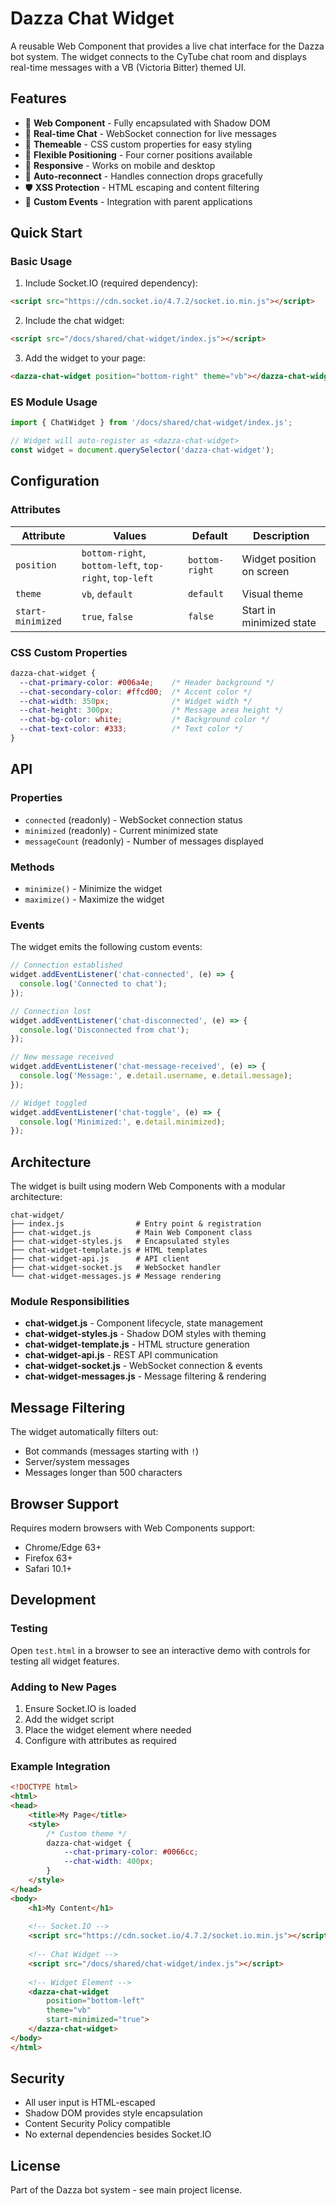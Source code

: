 # Dazza Chat Widget

A reusable Web Component that provides a live chat interface for the Dazza bot system. The widget connects to the CyTube chat room and displays real-time messages with a VB (Victoria Bitter) themed UI.

## Features

- 🎯 **Web Component** - Fully encapsulated with Shadow DOM
- 💬 **Real-time Chat** - WebSocket connection for live messages
- 🎨 **Themeable** - CSS custom properties for easy styling
- 📍 **Flexible Positioning** - Four corner positions available
- 📱 **Responsive** - Works on mobile and desktop
- 🔄 **Auto-reconnect** - Handles connection drops gracefully
- 🛡️ **XSS Protection** - HTML escaping and content filtering
- 🎪 **Custom Events** - Integration with parent applications

## Quick Start

### Basic Usage

1. Include Socket.IO (required dependency):
```html
<script src="https://cdn.socket.io/4.7.2/socket.io.min.js"></script>
```

2. Include the chat widget:
```html
<script src="/docs/shared/chat-widget/index.js"></script>
```

3. Add the widget to your page:
```html
<dazza-chat-widget position="bottom-right" theme="vb"></dazza-chat-widget>
```

### ES Module Usage

```javascript
import { ChatWidget } from '/docs/shared/chat-widget/index.js';

// Widget will auto-register as <dazza-chat-widget>
const widget = document.querySelector('dazza-chat-widget');
```

## Configuration

### Attributes

| Attribute | Values | Default | Description |
|-----------|--------|---------|-------------|
| `position` | `bottom-right`, `bottom-left`, `top-right`, `top-left` | `bottom-right` | Widget position on screen |
| `theme` | `vb`, `default` | `default` | Visual theme |
| `start-minimized` | `true`, `false` | `false` | Start in minimized state |

### CSS Custom Properties

```css
dazza-chat-widget {
  --chat-primary-color: #006a4e;    /* Header background */
  --chat-secondary-color: #ffcd00;  /* Accent color */
  --chat-width: 350px;              /* Widget width */
  --chat-height: 300px;             /* Message area height */
  --chat-bg-color: white;           /* Background color */
  --chat-text-color: #333;          /* Text color */
}
```

## API

### Properties

- `connected` (readonly) - WebSocket connection status
- `minimized` (readonly) - Current minimized state
- `messageCount` (readonly) - Number of messages displayed

### Methods

- `minimize()` - Minimize the widget
- `maximize()` - Maximize the widget

### Events

The widget emits the following custom events:

```javascript
// Connection established
widget.addEventListener('chat-connected', (e) => {
  console.log('Connected to chat');
});

// Connection lost
widget.addEventListener('chat-disconnected', (e) => {
  console.log('Disconnected from chat');
});

// New message received
widget.addEventListener('chat-message-received', (e) => {
  console.log('Message:', e.detail.username, e.detail.message);
});

// Widget toggled
widget.addEventListener('chat-toggle', (e) => {
  console.log('Minimized:', e.detail.minimized);
});
```

## Architecture

The widget is built using modern Web Components with a modular architecture:

```
chat-widget/
├── index.js                # Entry point & registration
├── chat-widget.js          # Main Web Component class
├── chat-widget-styles.js   # Encapsulated styles
├── chat-widget-template.js # HTML templates
├── chat-widget-api.js      # API client
├── chat-widget-socket.js   # WebSocket handler
└── chat-widget-messages.js # Message rendering
```

### Module Responsibilities

- **chat-widget.js** - Component lifecycle, state management
- **chat-widget-styles.js** - Shadow DOM styles with theming
- **chat-widget-template.js** - HTML structure generation
- **chat-widget-api.js** - REST API communication
- **chat-widget-socket.js** - WebSocket connection & events
- **chat-widget-messages.js** - Message filtering & rendering

## Message Filtering

The widget automatically filters out:
- Bot commands (messages starting with `!`)
- Server/system messages
- Messages longer than 500 characters

## Browser Support

Requires modern browsers with Web Components support:
- Chrome/Edge 63+
- Firefox 63+
- Safari 10.1+

## Development

### Testing

Open `test.html` in a browser to see an interactive demo with controls for testing all widget features.

### Adding to New Pages

1. Ensure Socket.IO is loaded
2. Add the widget script
3. Place the widget element where needed
4. Configure with attributes as required

### Example Integration

```html
<!DOCTYPE html>
<html>
<head>
    <title>My Page</title>
    <style>
        /* Custom theme */
        dazza-chat-widget {
            --chat-primary-color: #0066cc;
            --chat-width: 400px;
        }
    </style>
</head>
<body>
    <h1>My Content</h1>
    
    <!-- Socket.IO -->
    <script src="https://cdn.socket.io/4.7.2/socket.io.min.js"></script>
    
    <!-- Chat Widget -->
    <script src="/docs/shared/chat-widget/index.js"></script>
    
    <!-- Widget Element -->
    <dazza-chat-widget 
        position="bottom-left" 
        theme="vb"
        start-minimized="true">
    </dazza-chat-widget>
</body>
</html>
```

## Security

- All user input is HTML-escaped
- Shadow DOM provides style encapsulation
- Content Security Policy compatible
- No external dependencies besides Socket.IO

## License

Part of the Dazza bot system - see main project license.